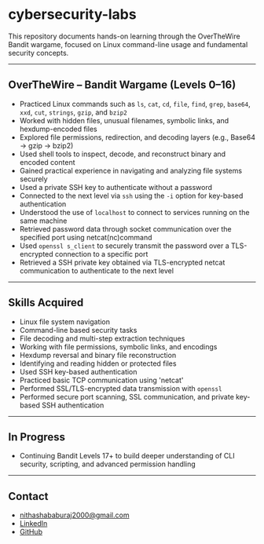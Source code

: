 # cybersecurity-labs
This repository documents hands-on learning through the OverTheWire Bandit wargame, focused on Linux command-line usage and fundamental security concepts.

---

## OverTheWire – Bandit Wargame (Levels 0–16)

- Practiced Linux commands such as `ls`, `cat`, `cd`, `file`, `find`, `grep`, `base64`, `xxd`, `cut`, `strings`, `gzip`, and `bzip2`
- Worked with hidden files, unusual filenames, symbolic links, and hexdump-encoded files
- Explored file permissions, redirection, and decoding layers (e.g., Base64 → gzip → bzip2)
- Used shell tools to inspect, decode, and reconstruct binary and encoded content
- Gained practical experience in navigating and analyzing file systems securely
- Used a private SSH key to authenticate without a password  
- Connected to the next level via `ssh` using the `-i` option for key-based authentication  
- Understood the use of `localhost` to connect to services running on the same machine
- Retrieved password data through socket communication over the specified port using netcat(nc)command
- Used `openssl s_client` to securely transmit the password over a TLS-encrypted connection to a specific port
- Retrieved a SSH private key obtained via TLS-encrypted netcat communication to authenticate to the next level
---

## Skills Acquired

- Linux file system navigation  
- Command-line based security tasks  
- File decoding and multi-step extraction techniques  
- Working with file permissions, symbolic links, and encodings  
- Hexdump reversal and binary file reconstruction  
- Identifying and reading hidden or protected files
- Used SSH key-based authentication
- Practiced basic TCP communication using 'netcat'
- Performed SSL/TLS-encrypted data transmission with `openssl`
- Performed secure port scanning, SSL communication, and private key-based SSH authentication
---

## In Progress

- Continuing Bandit Levels 17+ to build deeper understanding of CLI security, scripting, and advanced permission handling

---

## Contact

- nithashababuraj2000@gmail.com  
- [LinkedIn](https://www.linkedin.com/in/nithasha-babu-raj-477a351b9/)  
- [GitHub](https://github.com/nithashab2000)
